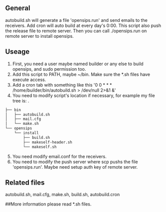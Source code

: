 ## General

autobuild.sh will generate a file 'opensips.run' and send emails to the receivers. Add cron will auto build at every day's 0:00. This script also push the release file to remote server. Then you can call ./opensips.run on remote server to install opensips. 

## Useage

1. First, you need a user maybe named builder or any else to build opensips, and sudo permission too.
2. Add this script to PATH, maybe ~/bin. Make sure the *.sh files have execute access.
3. Add a cron tab with something like this 
'0 0 * * * /home/builder/bin/autobuild.sh > /dev/null 2>&1 &'
4. You need to modify script's location if necessary, for example my file tree is:
.
```bash
├── bin
│   ├── autobuild.sh
│   ├── mail.cfg
│   └── make.sh
└── opensips
    └── install
        ├── build.sh
        ├── makeself-header.sh
        └── makeself.sh
```
5. You need modify email.conf for the receivers.
6. You need to modify the push server where scp pushs the file 'opensips.run'. Maybe need setup auth key of remote server.

## Related files
autobuild.sh, mail.cfg, make.sh, build.sh, autobuild.cron

##More information please read *.sh files.

